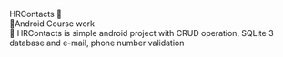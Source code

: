 HRContacts :robot: <br>
📌Android Course work <br>
📌 HRContacts is simple android project with CRUD operation, SQLite 3 database and e-mail, phone number validation <br>

